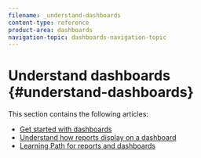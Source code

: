 ```yaml
---
filename: _understand-dashboards
content-type: reference
product-area: dashboards
navigation-topic: dashboards-navigation-topic
---
```




# Understand dashboards {#understand-dashboards}

This section contains the following articles:



* [Get started with dashboards](get-started-dashboards.md) 
* [Understand how reports display on a dashboard](understand-how-reports-display-dashboard.md) 
* [Learning Path for reports and dashboards](https://experience.workfront.com/s/reporting) 


